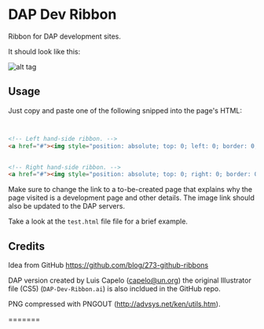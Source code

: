 DAP Dev Ribbon 
===============

Ribbon for DAP development sites.

It should look like this: 

![alt tag](https://raw2.github.com/luiscape/dap-dev-ribbon/master/screen_grab.png)

Usage 
-----

Just copy and paste one of the following snipped into the page's HTML: 

```html


<!-- Left hand-side ribbon. -->
<a href="#"><img style="position: absolute; top: 0; left: 0; border: 0;" src="dap-dev-ribbon-left.png" alt="This is a DEVELPMENT page."></a>


<!-- Right hand-side ribbon. -->
<a href="#"><img style="position: absolute; top: 0; right: 0; border: 0;" src="dap-dev-ribbon-right.png" alt="This is a DEVELPMENT page."></a>

```

Make sure to change the link to a to-be-created page that explains why the page visited is a development page and other details. The image link should also be updated to the DAP servers. 

Take a look at the `test.html` file file for a brief example. 



Credits
-------

Idea from GitHub <a href="https://github.com/blog/273-github-ribbons">https://github.com/blog/273-github-ribbons</a>

DAP version created by Luis Capelo (capelo@un.org)
the original Illustrator file (CS5) (`DAP-Dev-Ribbon.ai`) is also incldued in the GitHub repo. 

PNG compressed with PNGOUT (<a href="http://advsys.net/ken/utils.htm">http://advsys.net/ken/utils.htm</a>).

=======

